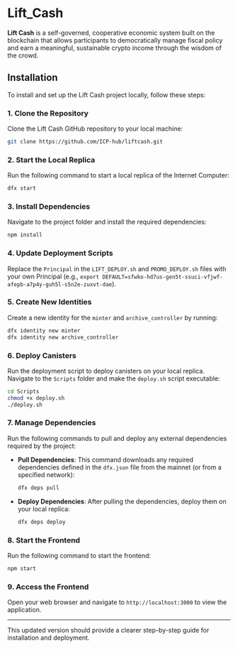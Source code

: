 # Lift_Cash

**Lift Cash** is a self-governed, cooperative economic system built on the blockchain that allows participants to democratically manage fiscal policy and earn a meaningful, sustainable crypto income through the wisdom of the crowd.

## Installation

To install and set up the Lift Cash project locally, follow these steps:

### 1. Clone the Repository
Clone the Lift Cash GitHub repository to your local machine:

```bash
git clone https://github.com/ICP-hub/liftcash.git
```

### 2. Start the Local Replica
Run the following command to start a local replica of the Internet Computer:

```bash
dfx start
```

### 3. Install Dependencies
Navigate to the project folder and install the required dependencies:

```bash
npm install
```

### 4. Update Deployment Scripts
Replace the `Principal` in the `LIFT_DEPLOY.sh` and `PROMO_DEPLOY.sh` files with your own Principal (e.g., `export DEFAULT=sfwko-hd7us-gen5t-ssuci-vfjwf-afepb-a7p4y-guh5l-s5n2e-zuxvt-dae`).

### 5. Create New Identities
Create a new identity for the `minter` and `archive_controller` by running:

```bash
dfx identity new minter
dfx identity new archive_controller
```

### 6. Deploy Canisters
Run the deployment script to deploy canisters on your local replica. Navigate to the `Scripts` folder and make the `deploy.sh` script executable:

```bash
cd Scripts
chmod +x deploy.sh
./deploy.sh
```

### 7. Manage Dependencies
Run the following commands to pull and deploy any external dependencies required by the project:

- **Pull Dependencies**: This command downloads any required dependencies defined in the `dfx.json` file from the mainnet (or from a specified network):

    ```bash
    dfx deps pull
    ```

- **Deploy Dependencies**: After pulling the dependencies, deploy them on your local replica:

    ```bash
    dfx deps deploy
    ```

### 8. Start the Frontend
Run the following command to start the frontend:

```bash
npm start
```

### 9. Access the Frontend
Open your web browser and navigate to `http://localhost:3000` to view the application.

---

This updated version should provide a clearer step-by-step guide for installation and deployment.
